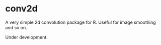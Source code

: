 # conv2d
A very simple 2d convolution package for R. Useful for image smoothing and so on.

Under development.
